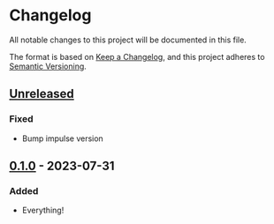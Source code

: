 # Changelog

All notable changes to this project will be documented in this file.

The format is based on [Keep a Changelog](https://keepachangelog.com/en/1.0.0/),
and this project adheres to [Semantic Versioning](https://semver.org/spec/v2.0.0.html).

## [Unreleased]

### Fixed

- Bump impulse version

## [0.1.0] - 2023-07-31

### Added

- Everything!

[unreleased]: https://github.com/Ambiki/impulse_view_components/compare/v0.1.0...HEAD
[0.1.0]: https://github.com/Ambiki/impulse_view_components/releases/tag/v0.1.0
